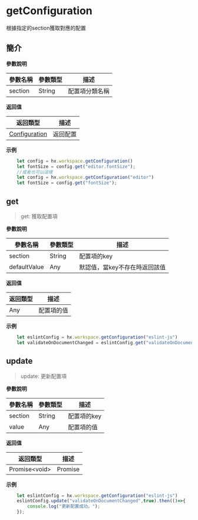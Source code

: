 # getConfiguration

根據指定的section獲取對應的配置

## 簡介

**參數說明**

|參數名稱	|參數類型	|描述			|
|--			|--			|--				|
|section	|String		|配置項分類名稱	|

**返回值**

|返回類型						|描述		|
|--								|--			|
|[Configuration](/ExtensionDocs/Api/workspace/onDidChangeConfiguration?id=configurationchangeevent)|返回配置	|

**示例**

``` javascript
    let config = hx.workspace.getConfiguration()
    let fontSize = config.get("editor.fontSize");
    //或者也可以這樣
    let config = hx.workspace.getConfiguration("editor")
    let fontSize = config.get("fontSize");
```


## get

> get: 獲取配置項

**參數說明**

|參數名稱		|參數類型	|描述		|
|--				|--			|--			|
|section		|String		|配置項的key|
|defaultValue	|Any		|默認值，當key不存在時返回該值|

**返回值**

|返回類型	|描述		|
|--			|--			|
|Any		|配置項的值	|

**示例**
``` javascript
    let eslintConfig = hx.workspace.getConfiguration("eslint-js")
    let validateOnDocumentChanged = eslintConfig.get("validateOnDocumentChanged",false);
```

## update

> update: 更新配置項

**參數說明**

|參數名稱	|參數類型	|描述		|
|--			|--			|--			|
|section	|String		|配置項的key|
|value		|Any		|配置項的值	|

**返回值**

|返回類型	|描述	|
|--			|--		|
|Promise&lt;void&gt;	|Promise	|

**示例**
``` javascript
    let eslintConfig = hx.workspace.getConfiguration("eslint-js")
    eslintConfig.update("validateOnDocumentChanged",true).then(()=>{
        console.log("更新配置成功。");
    });
```